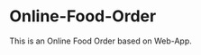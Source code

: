 # Online-Food-Order

This is an Online Food Order based on Web-App.




























































































